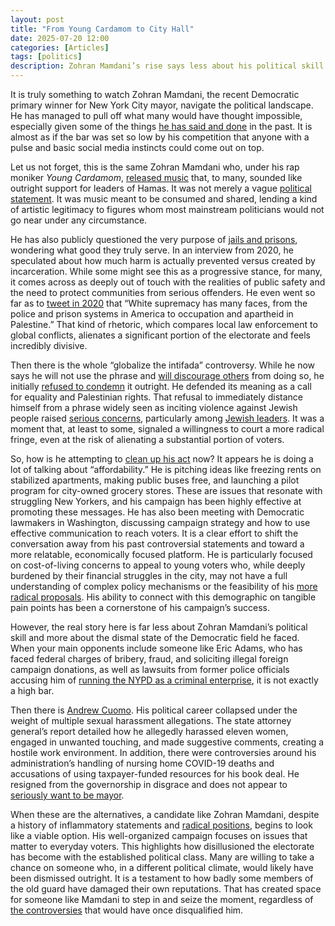 ```yaml
---
layout: post
title: "From Young Cardamom to City Hall"
date: 2025-07-20 12:00
categories: [Articles]
tags: [politics]
description: Zohran Mamdani’s rise says less about his political skill and more about the collapse of New York’s Democratic establishment. When the old guard crumbles, the fringe finds its opening.
---
```


It is truly something to watch Zohran Mamdani, the recent Democratic primary winner for New York City mayor, navigate the political landscape. He has managed to pull off what many would have thought impossible, especially given some of the things [he has said and done](https://www.britannica.com/biography/Zohran-Mamdani) in the past. It is almost as if the bar was set so low by his competition that anyone with a pulse and basic social media instincts could come out on top.

Let us not forget, this is the same Zohran Mamdani who, under his rap moniker *Young Cardamom*, [released music](https://www.rollingstone.com/music/music-features/zohran-mamdani-rap-mr-cardamom-1235366310/) that, to many, sounded like outright support for leaders of Hamas. It was not merely a vague [political statement](https://jcpa.org/what-hamas-taught-mamdani-lessons-in-populist-propaganda-and-totalitarian-takeover/). It was music meant to be consumed and shared, lending a kind of artistic legitimacy to figures whom most mainstream politicians would not go near under any circumstance.

He has also publicly questioned the very purpose of [jails and prisons](https://timesofindia.indiatimes.com/world/us/out-of-touch-mamdanis-old-prison-remarks-resurface-law-enforcement-slams-nyc-hopeful/articleshow/122772663.cms), wondering what good they truly serve. In an interview from 2020, he speculated about how much harm is actually prevented versus created by incarceration. While some might see this as a progressive stance, for many, it comes across as deeply out of touch with the realities of public safety and the need to protect communities from serious offenders. He even went so far as to [tweet in 2020](https://x.com/ZohranKMamdani/status/1291551446689878016) that “White supremacy has many faces, from the police and prison systems in America to occupation and apartheid in Palestine.” That kind of rhetoric, which compares local law enforcement to global conflicts, alienates a significant portion of the electorate and feels incredibly divisive.

Then there is the whole “globalize the intifada” controversy. While he now says he will not use the phrase and [will discourage others](https://www.nytimes.com/2025/07/15/business/mamdani-globalize-intafada-business-leaders.html) from doing so, he initially [refused to condemn](https://www.politico.com/news/2025/06/29/zohran-mamdani-globalize-the-intifada-00432052) it outright. He defended its meaning as a call for equality and Palestinian rights. That refusal to immediately distance himself from a phrase widely seen as inciting violence against Jewish people raised [serious concerns](https://www.ynetnews.com/article/skpsm6u8lx), particularly among [Jewish leaders](https://www.yahoo.com/news/existential-threat-jewish-leaders-warn-171544721.html). It was a moment that, at least to some, signaled a willingness to court a more radical fringe, even at the risk of alienating a substantial portion of voters.

So, how is he attempting to [clean up his act](https://www.yahoo.com/news/mamdani-confronted-streets-nyc-communist-152135090.html) now? It appears he is doing a lot of talking about “affordability.” He is pitching ideas like freezing rents on stabilized apartments, making public buses free, and launching a pilot program for city-owned grocery stores. These are issues that resonate with struggling New Yorkers, and his campaign has been highly effective at promoting these messages. He has also been meeting with Democratic lawmakers in Washington, discussing campaign strategy and how to use effective communication to reach voters. It is a clear effort to shift the conversation away from his past controversial statements and toward a more relatable, economically focused platform. He is particularly focused on cost-of-living concerns to appeal to young voters who, while deeply burdened by their financial struggles in the city, may not have a full understanding of complex policy mechanisms or the feasibility of his [more radical proposals](https://www.wsj.com/opinion/the-useful-idiot-generation-z-young-people-politics-cd42f1ee). His ability to connect with this demographic on tangible pain points has been a cornerstone of his campaign’s success.

However, the real story here is far less about Zohran Mamdani’s political skill and more about the dismal state of the Democratic field he faced. When your main opponents include someone like Eric Adams, who has faced federal charges of bribery, fraud, and soliciting illegal foreign campaign donations, as well as lawsuits from former police officials accusing him of [running the NYPD as a criminal enterprise](https://www.propublica.org/article/lawsuit-nyc-mayor-eric-adams-community-response-team-thomas-donlon), it is not exactly a high bar.

Then there is [Andrew Cuomo](https://www.msnbc.com/msnbc/amp-video/mmvo243241541582). His political career collapsed under the weight of multiple sexual harassment allegations. The state attorney general’s report detailed how he allegedly harassed eleven women, engaged in unwanted touching, and made suggestive comments, creating a hostile work environment. In addition, there were controversies around his administration’s handling of nursing home COVID-19 deaths and accusations of using taxpayer-funded resources for his book deal. He resigned from the governorship in disgrace and does not appear to [seriously want to be mayor](https://www.nytimes.com/2025/06/27/nyregion/cuomo-mayor-campaign.html).

When these are the alternatives, a candidate like Zohran Mamdani, despite a history of inflammatory statements and [radical positions](https://www.thirdway.org/memo/the-radical-dsa-and-the-new-york-city-mayors-race), begins to look like a viable option. His well-organized campaign focuses on issues that matter to everyday voters. This highlights how disillusioned the electorate has become with the established political class. Many are willing to take a chance on someone who, in a different political climate, would likely have been dismissed outright. It is a testament to how badly some members of the old guard have damaged their own reputations. That has created space for someone like Mamdani to step in and seize the moment, regardless of [the controversies](https://x.com/noatishby/status/1938000078645719358) that would have once disqualified him.
